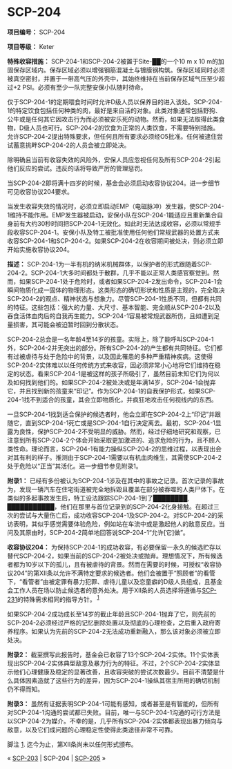 # SCP-204
                        


**项目编号：** SCP-204

**项目等级：** Keter

**特殊收容措施：** SCP-204-1和SCP-204-2被置于Site-██的一个10 m x 10 m的加固保存区域内。保存区域必须以增强钢筋混凝土与镀膜钢构筑。保存区域同时必须被真空密封，并置于一带高气压的外壳中，其始终维持在当前保存区域气压至少超过+2 PSI。必须有至少一队完整安保小队随时待命。

仅于SCP-204-1的定期喂食时间时允许D级人员以保养目的进入该处。SCP-204-1的特定饮食包括任何种类的肉，最好是来自活的对象。此类对象通常包括野狗、公牛或是任何其它因攻击行为而必须被安乐死的动物。然而，如果无法取得此类食物，D级人员也可行。SCP-204-2的饮食为正常的人类饮食，不需要特别措施。允许SCP-204-2提出特殊要求，但任何且所有要求必须经O5批准。任何被逮住尝试蓄意挑畔SCP-204-2的人员会被立即处决。

除明确且当前有收容失效的风险外，安保人员应忽视任何及所有SCP-204-2引起他们反应的尝试。违反的话将导致严厉的管理惩罚。

当SCP-204-2即将满十四岁的时候，基金会必须启动收容协议204。进一步细节可见收容协议204要求。

当发生收容失效的情况时，必须立即启动EMP（电磁脉冲）发生器，使SCP-204-1维持不能作用。EMP发生器被启动，安保小队在SCP-204-1能适应且重新集合自身前有大约30秒时间把SCP-204-1无效化。如此时无法达成收容，必须以常规手段收容SCP-204-1。安保小队及特工被批准使用任何他们常规武器的处置方式来收容SCP-204-1和SCP-204-2。如果SCP-204-2在收容期间被处决，则必须立即开始实施收容协议204。

**描述：** SCP-204-1为一半有机的纳米机械群体，以保护者的形式跟随着SCP-204-2。SCP-204-1大多时间都处于散群，几乎不能以正常人类感官察觉到。然而，如果SCP-204-1处于危险时，或者如果SCP-204-2发出命令，SCP-204-1会瞬间物质化成一固体的物理形态。这类形态的确切形状和性质是主观的，完全取决SCP-204-2的观点、精神状态与想象力。尽管SCP-204-1性质不同，但都有共同的特征。这些包括：强大的力量、大尺寸、基本智能、完全顺从SCP-204-2以及吞食活体血肉后的自我再生能力。SCP-204-1容易被常规武器所伤，且如遭到足量损害，其可能会被迫暂时回到分散状态。

SCP-204-2总会是一名年龄4至14岁的孩童。实际上，除了能呼叫SCP-204-1外，SCP-204-2并无突出的部分。所有SCP-204-2的产生都有共同特征。它们都有过被虐待与处于危险中的背景，以及因此罹患的多种严重精神疾病。这使得SCP-204-2实体难以以任何传统方式来收容，因必须非常小心地将它们维持在稳定的状态。看来SCP-204-1是被这样的孩子所吸引了，虽然目前未知它们为何以及如何找到他们的。如果SCP-204-2被处决或是年满14岁，SCP-204-1会抛弃它，并且找到新的孩童来“印记”。作为SCP-204-1的自我保护形式，如果SCP-204-1找不到适合的孩童，其会立即物质化，并疯狂地攻击任何视线内的东西。

一旦SCP-204-1找到适合保护的候选者时，他会立即在SCP-204-2上“印记”并跟随它，直到SCP-204-1死亡或是SCP-204-1自行决定离去。最初，SCP-204-1显露为良性，保护SCP-204-2不受明显的威胁。然而，经过仔细地研究和观察，已注意到所有SCP-204-2个体会开始采取更加激进的、追求危险的行为，且不顾人类性命。理论而言，SCP-204-1有能力操纵SCP-204-2的思维过程，以表现出会对其有利的样子。推测由于SCP-204-1需要以有机血肉维生，其需使SCP-204-2处于危险以“正当”其活化。进一步细节参见附录1。

**附录1：** 已经有多份被认为SCP-204-1涉及在其中的事故之记录。首次记录的事故为，发现一辆汽车在住宅街道被完全地拆毀且覆盖在部分被吞噬的人类尸体下。在类似的多起事故发生后，特工设法跟踪SCP-204-1到了████████, ███████████，他们在那里与首位记录到的SCP-204-2化身接触。在超过三次的尝试与大量伤亡后，成功收容SCP-204-1及SCP-204-2。对SCP-204-2的采访表明，其似乎感觉需要体验危险，例如站在车流中或是激起他人的敌意反应。当问及其原由时，SCP-204-2简单地回答说SCP-204-1“允许[它]做”。

**收容协议204：** 为保持SCP-204-1的成功收容，有必要保留一永久的候选贮存以替代SCP-204-2，如果当前的SCP-204-2被处决或抛弃。理想情况下，所有候选者都为10岁以下的孤儿，且有被虐待的背景。然而在需要的时候，可授权“收容协议204”的第XII条以允许不满特定要求的候选者。他们会被置于“照顾者”的看管下，“看管者”由被定罪有暴力犯罪、虐待儿童以及恋童癖的D级人员组成，且基金会工作人员在场以防止候选者的意外处决。用于XII条的人员选择将遵循与[SCP-231](/scp-231)的特殊需求相同的指导方针。<sup class='footnoteref'>
 <a shape='rect' class='footnoteref' id='footnoteref-1' href='javascript:;' onclick='WIKIDOT.page.utils.scrollToReference(&apos;footnote-1&apos;)'>1</a>
</sup>

如果SCP-204-2成功成长至14岁的截止年龄且SCP-204-1抛弃了它，则先前的SCP-204-2必须经过严格的记忆删除处置以及彻底的心理检查，之后重入政府寄养程序。如果认为先前的SCP-204-2无法成功重新融入，那么该对象必须被立即处决。

**附录2：** 截至撰写此报告时，基金会已收容了13个SCP-204-2实体。11个实体表现出SCP-204-2实体典型敌意及暴力行为的特征。不过，2个SCP-204-2实体显示他们心理健康及稳定的显著改善，且收容突破的尝试次数最少。目前不清楚是什么具体因素造就了这些行为的差异，因为SCP-204-1操纵其宿主所用的确切机制仍不得而知。

**附录3：** 虽然有证据表明SCP-204-1可能有感知，或者甚至是有智能的，但所有对SCP-204-1沟通的尝试都已失败。目前，唯一与SCP-204-1沟通的可行方法是以SCP-204-2为媒介。不幸的是，几乎所有SCP-204-2实体都表现出暴力倾向与敌意，以及它们成问题的心理稳定性使得此类途径非常不可靠。


脚注
<a shape='rect' href='javascript:;' onclick='WIKIDOT.page.utils.scrollToReference(&apos;footnoteref-1&apos;)'>1</a>. 迄今为止，第XII条尚未以任何形式颁布。



« [SCP-203](/scp-203) | SCP-204 | [SCP-205](/scp-205) »





                    